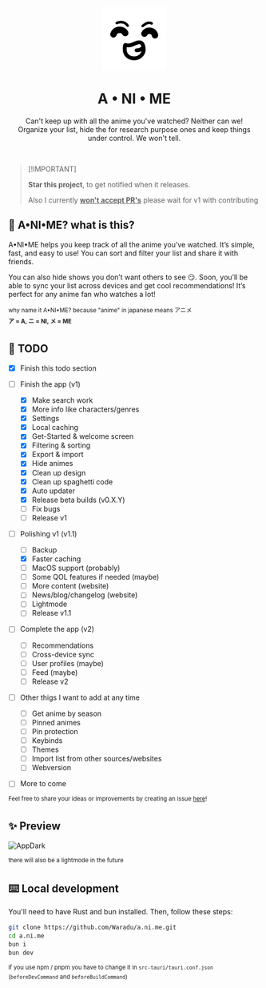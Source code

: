 <div align="center">
  <img align="center" width="128px" src="public/icon.png" />
  <h1 align="center">A • NI • ME</h1>

   Can't keep up with all the anime you've watched? Neither can we! <br>
   Organize your list, hide the for research purpose ones and keep things under control. We won't tell. 
</div>

<br>

> \[!IMPORTANT]
>
> **Star this project**, to get notified when it releases.
> 
> Also I currently **<ins>won't accept PR's</ins>** please wait for v1 with contributing

## 🤨 A•NI•ME? what is this?

A•NI•ME helps you keep track of all the anime you’ve watched. It’s simple, fast, and easy to use! You can sort and filter your list and share it with friends.

You can also hide shows you don’t want others to see 😏. Soon, you’ll be able to sync your list across devices and get cool recommendations! It’s perfect for any anime fan who watches a lot!

<sup>why name it A•NI•ME? because "anime" in japanese means アニメ</sup><br>
<sup><b>ア = A, ニ = NI, メ = ME</b></sup>

## 📝 TODO

- [x] Finish this todo section

- [ ] Finish the app (v1)
  - [x] Make search work
  - [x] More info like characters/genres
  - [X] Settings
  - [X] Local caching 
  - [X] Get-Started & welcome screen
  - [X] Filtering & sorting
  - [X] Export & import
  - [X] Hide animes
  - [X] Clean up design
  - [X] Clean up spaghetti code
  - [x] Auto updater
  - [x] Release beta builds (v0.X.Y)
  - [ ] Fix bugs
  - [ ] Release v1

- [ ] Polishing v1 (v1.1)
  - [ ] Backup
  - [X] Faster caching
  - [ ] MacOS support (probably)
  - [ ] Some QOL features if needed (maybe)
  - [ ] More content (website)
  - [ ] News/blog/changelog (website)
  - [ ] Lightmode
  - [ ] Release v1.1

- [ ] Complete the app (v2)
  - [ ] Recommendations
  - [ ] Cross-device sync
  - [ ] User profiles (maybe)
  - [ ] Feed (maybe)
  - [ ] Release v2

- [ ] Other thigs I want to add at any time
  - [ ] Get anime by season
  - [ ] Pinned animes
  - [ ] Pin protection
  - [ ] Keybinds
  - [ ] Themes
  - [ ] Import list from other sources/websites
  - [ ] Webversion

- [ ] More to come

<sup>Feel free to share your ideas or improvements by creating an issue [here](https://github.com/Waradu/a.ni.me/issues)!</sup>

## ✨ Preview

<img width="800" alt="AppDark" src="https://github.com/user-attachments/assets/68a4c54e-7546-4bac-bf92-bb8eb51c828d">

<sup>there will also be a lightmode in the future</sup>

## ⌨️ Local development

You'll need to have Rust and bun installed. Then, follow these steps:

```zsh
git clone https://github.com/Waradu/a.ni.me.git
cd a.ni.me
bun i
bun dev
```

<sup>if you use npm / pnpm you have to change it in `src-tauri/tauri.conf.json` (`beforeDevCommand` and `beforeBuildCommand`)</sup>
